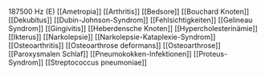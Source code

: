 187500 Hz (E)
[[Ametropia]]
[[Arthritis]]
[[Bedsore]]
[[Bouchard Knoten]]
[[Dekubitus]]
[[Dubin-Johnson-Syndrom]]
[[Fehlsichtigkeiten]]
[[Gelineau Syndrom]]
[[Gingivitis]]
[[Heberdensche Knoten]]
[[Hypercholesterinämie]]
[[Ikterus]]
[[Narkolepsie]]
[[Narkolepsie-Kataplexie-Syndrom]]
[[Osteoarthritis]]
[[Osteoarthrose deformans]]
[[Osteoarthrose]]
[[Paroxysmalen Schlaf]]
[[Pneumokokken-Infektionen]]
[[Proteus-Syndrom]]
[[Streptococcus pneumoniae]]